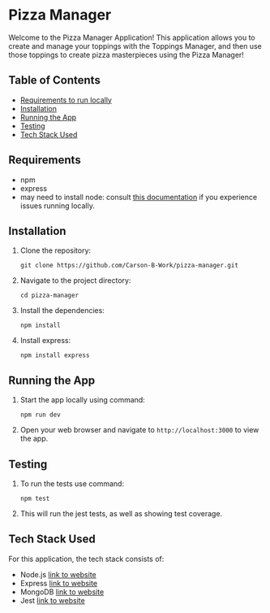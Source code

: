 # Pizza Manager

Welcome to the Pizza Manager Application! This application allows you to create and manage your 
toppings with the Toppings Manager, and then use those toppings to create pizza masterpieces using the 
Pizza Manager!

## Table of Contents

- [Requirements to run locally](#requirements)
- [Installation](#installation)
- [Running the App](#running-the-app)
- [Testing](#testing)
- [Tech Stack Used](#tech-stack-used)

## Requirements

- npm
- express
- may need to install node: consult [this documentation](https://docs.npmjs.com/downloading-and-installing-node-js-and-npm) if you experience issues running locally.

## Installation

1. Clone the repository:

   ```
   git clone https://github.com/Carson-B-Work/pizza-manager.git
   ```

2. Navigate to the project directory:

   ```
   cd pizza-manager
   ```

3. Install the dependencies:

   ```
   npm install
   ```

4. Install express:

   ```
   npm install express
   ```

## Running the App

1. Start the app locally using command:

   ```
   npm run dev
   ```

2. Open your web browser and navigate to `http://localhost:3000` to view the app.

## Testing

1. To run the tests use command:

   ```
   npm test
   ```

2. This will run the jest tests, as well as showing test coverage.

## Tech Stack Used

For this application, the tech stack consists of:
- Node.js [link to website](https://nodejs.org/en)
- Express [link to website](https://expressjs.com/)
- MongoDB [link to website](https://www.mongodb.com/)
- Jest [link to website](https://jestjs.io/)